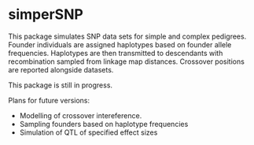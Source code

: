 # simperSNP

This package simulates SNP data sets for simple and complex pedigrees. Founder individuals are assigned haplotypes based on founder allele frequencies. Haplotypes are then transmitted to descendants with recombination sampled from linkage map distances. Crossover positions are reported alongside datasets. 

This package is still in progress.

Plans for future versions:
* Modelling of crossover intereference.
* Sampling founders based on haplotype frequencies
* Simulation of QTL of specified effect sizes
